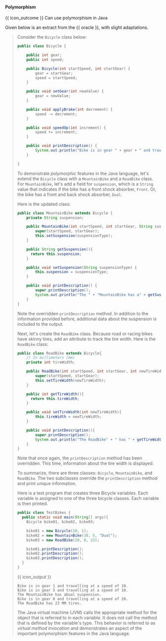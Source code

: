 <div id="title">

#### Polymorphism

</div>

<span id="prereqs"></span>

<span id="outcomes">{{ icon_outcome }} Can use polymorphism in Java</span>

<div id="body">

Given below is an extract from the {{ oracle }}, with slight adaptations.

<blockquote>

Consider the `Bicycle` class below:

```java
public class Bicycle {

    public int gear;
    public int speed;

    public Bicycle(int startSpeed, int startGear) {
        gear = startGear;
        speed = startSpeed;
    }

    public void setGear(int newValue) {
        gear = newValue;
    }

    public void applyBrake(int decrement) {
        speed -= decrement;
    }

    public void speedUp(int increment) {
        speed += increment;
    }

    public void printDescription() {
        System.out.println("Bike is in gear " + gear + " and travelling at a speed of " + speed + ".");
    }

}
```

To demonstrate _polymorphic_ features in the Java language, let's extend the `Bicycle` class with a `MountainBike` and a `RoadBike` class. For `MountainBike`, let's add a field for `suspension`, which is a `String` value that indicates if the bike has a front shock absorber, `Front`. Or, the bike has a front and back shock absorber, `Dual`.

Here is the updated class:

```java
public class MountainBike extends Bicycle {
    private String suspension;

    public MountainBike(int startSpeed, int startGear, String suspensionType){
        super(startSpeed, startGear);
        this.setSuspension(suspensionType);
    }

    public String getSuspension(){
      return this.suspension;
    }

    public void setSuspension(String suspensionType) {
        this.suspension = suspensionType;
    }

    public void printDescription() {
        super.printDescription();
        System.out.println("The " + "MountainBike has a" + getSuspension() + " suspension.");
    }
}
```

Note the overridden `printDescription` method. In addition to the information provided before, additional data about the suspension is included to the output.

Next, let's create the `RoadBike` class. Because road or racing bikes have skinny tires, add an attribute to track the tire width. Here is the `RoadBike` class:

```java
public class RoadBike extends Bicycle{
    // In millimeters (mm)
    private int tireWidth;

    public RoadBike(int startSpeed, int startGear, int newTireWidth){
        super(startSpeed, startGear);
        this.setTireWidth(newTireWidth);
    }

    public int getTireWidth(){
      return this.tireWidth;
    }

    public void setTireWidth(int newTireWidth){
        this.tireWidth = newTireWidth;
    }

    public void printDescription(){
        super.printDescription();
        System.out.println("The RoadBike" + " has " + getTireWidth() + " MM tires.");
    }
}
```

Note that once again, the `printDescription` method has been overridden. This time, information about the tire width is displayed.

To summarize, there are three classes: `Bicycle`, `MountainBike`, and `RoadBike`. The two subclasses override the `printDescription` method and print unique information.

Here is a test program that creates three Bicycle variables. Each variable is assigned to one of the three bicycle classes. Each variable is then printed.

```java
public class TestBikes {
  public static void main(String[] args){
    Bicycle bike01, bike02, bike03;

    bike01 = new Bicycle(10, 1);
    bike02 = new MountainBike(10, 5, "Dual");
    bike03 = new RoadBike(20, 8, 23);

    bike01.printDescription();
    bike02.printDescription();
    bike03.printDescription();
  }
}
```
{{ icon_output }}
```
Bike is in gear 1 and travelling at a speed of 10.
Bike is in gear 5 and travelling at a speed of 10.
The MountainBike has aDual suspension.
Bike is in gear 8 and travelling at a speed of 20.
The RoadBike has 23 MM tires.
```

The Java virtual machine (JVM) calls the appropriate method for the object that is referred to in each variable. It does not call the method that is defined by the variable's type. This behavior is referred to as _virtual method invocation_ and demonstrates an aspect of the important polymorphism features in the Java language.


</blockquote>

</div>

<div id="extras">
</div>